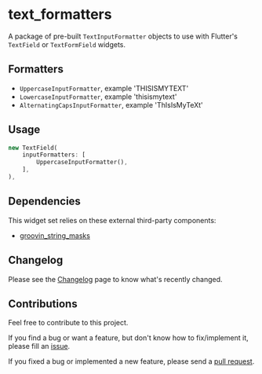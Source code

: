 # text_formatters

A package of pre-built `TextInputFormatter` objects to use with Flutter's `TextField` or `TextFormField` widgets.

## Formatters

- `UppercaseInputFormatter`, example 'THISISMYTEXT'
- `LowercaseInputFormatter`, example 'thisismytext'
- `AlternatingCapsInputFormatter`, example 'ThIsIsMyTeXt'

## Usage

``` dart
new TextField(
    inputFormatters: [
        UppercaseInputFormatter(),
    ],
),
```

## Dependencies

This widget set relies on these external third-party components:

- [groovin_string_masks](https://pub.dartlang.org/packages/groovin_string_masks)

## Changelog

Please see the [Changelog](https://github.com/codegrue/text_formatters/blob/master/CHANGELOG.md) page to know what's recently changed.

## Contributions

Feel free to contribute to this project.

If you find a bug or want a feature, but don't know how to fix/implement it, please fill an [issue](https://github.com/codegrue/text_formatters/issues).  

If you fixed a bug or implemented a new feature, please send a [pull request](https://github.com/codegrue/text_formatters/pulls).
